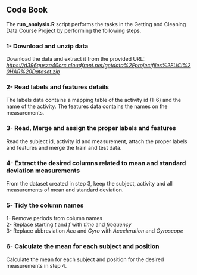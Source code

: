 ## Code Book

The **run_analysis.R** script performs the tasks in the Getting and Cleaning Data Course Project by performing the following steps.


### 1- Download and unzip data

Download the data and extract it from the provided URL: *https://d396qusza40orc.cloudfront.net/getdata%2Fprojectfiles%2FUCI%20HAR%20Dataset.zip*

### 2- Read labels and features details

The labels data contains a mapping table of the activity id (1-6) and the name of the activity. The features data contains the names on the measurements.

### 3- Read, Merge and assign the proper labels and features

Read the subject id, activity id and measurement, attach the proper labels and features and merge the train and test data.

### 4- Extract the desired columns related to mean and standard deviation measurements

From the dataset created in step 3, keep the subject, activity and all measurements of mean and standard deviation.

### 5- Tidy the column names

1- Remove periods from column names  
2- Replace starting *t* and *f* with *time* and *frequency*  
3- Replace abbreviation *Acc* and *Gyro* with *Acceleration* and *Gyroscope*  

### 6- Calculate the mean for each subject and position

Calculate the mean for each subject and position for the desired measurements in step 4.